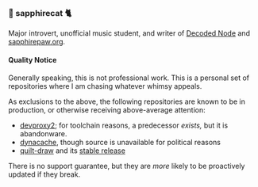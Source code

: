 ### 🩵 sapphirecat 🐈

Major introvert, unofficial music student,
and writer of [Decoded Node](https://www.decodednode.com/) and
[sapphirepaw.org](https://www.sapphirepaw.org/).

#### Quality Notice

Generally speaking, this is not professional work.  This is a personal set of
repositories where I am chasing whatever whimsy appeals.

As exclusions to the above, the following repositories are known to be in
production, or otherwise receiving above-average attention:

- [devproxy2](https://github.com/sapphirecat/devproxy2);
  for toolchain reasons, a predecessor _exists,_ but it is abandonware.
- [dynacache](https://github.com/sapphirecat/dynacache), though source is
  unavailable for political reasons
- [quilt-draw](https://github.com/sapphirecat/quilt-draw) and its
  [stable release](https://sapphirecat.github.io/quilt-draw)

There is no support guarantee, but they are _more_ likely to be proactively
updated if they break.

<!--
**sapphirecat/sapphirecat** is a ✨ _special_ ✨ repository because its `README.md` (this file) appears on your GitHub profile.

Here are some ideas to get you started:

- 🔭 I’m currently working on ...
- 🌱 I’m currently learning ...
- 👯 I’m looking to collaborate on ...
- 🤔 I’m looking for help with ...
- 💬 Ask me about ...
- 📫 How to reach me: ...
- 😄 Pronouns: ...
- ⚡ Fun fact: ...
-->
